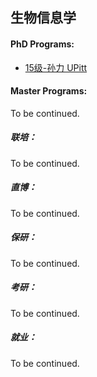 ## 生物信息学

#### PhD Programs:

- [15级-孙力 UPitt](个人申请总结/生物系/生物信息学/[US]-15-孙力.md)

#### Master Programs:

To be continued.

##### 联培：

To be continued.

##### 直博：

To be continued.

##### 保研：

To be continued.

##### 考研：

To be continued.

##### 就业：

To be continued.
